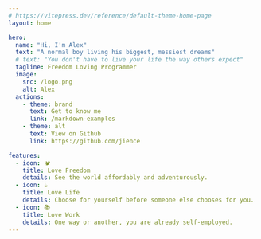 ```yaml
---
# https://vitepress.dev/reference/default-theme-home-page
layout: home

hero:
  name: "Hi, I'm Alex"
  text: "A normal boy living his biggest, messiest dreams"
  # text: "You don't have to live your life the way others expect"
  tagline: Freedom Loving Programmer
  image:
    src: /logo.png
    alt: Alex
  actions:
    - theme: brand
      text: Get to know me
      link: /markdown-examples
    - theme: alt
      text: View on Github
      link: https://github.com/jience

features:
  - icon: 🏕️
    title: Love Freedom
    details: See the world affordably and adventurously.
  - icon: ☕
    title: Love Life
    details: Choose for yourself before someone else chooses for you.
  - icon: 📚
    title: Love Work
    details: One way or another, you are already self-employed.
---
```


